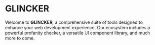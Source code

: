 # GLINCKER

Welcome to **GLINCKER**, a comprehensive suite of tools designed to enhance your web development experience. Our ecosystem includes a powerful profanity checker, a versatile UI component library, and much more to come.

 

